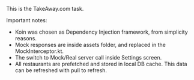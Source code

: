 This is the TakeAway.com task.

Important notes:

 - Koin was chosen as Dependency Injection framework, from simplicity reasons.
 - Mock responses are inside assets folder, and replaced in the MockInterceptor.kt.
 - The switch to Mock/Real server call inside Settings screen.
 - All restaurants are prefetched and stored in local DB cache. This data can be refreshed with pull to refresh.